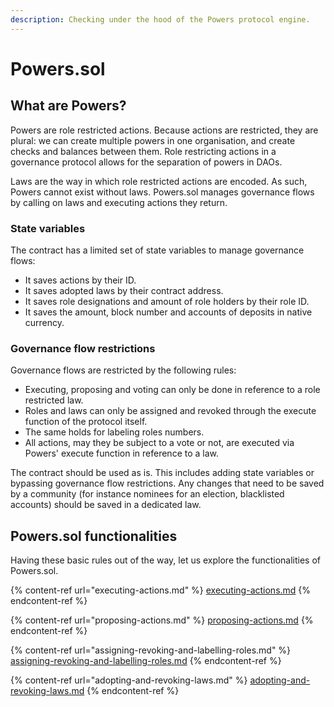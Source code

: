 ```yaml
---
description: Checking under the hood of the Powers protocol engine.
---
```


# Powers.sol

## What are Powers?

Powers are role restricted actions. Because actions are restricted, they are plural: we can create multiple powers in one organisation, and create checks and balances between them. Role restricting actions in a governance protocol allows for the separation of powers in DAOs.

Laws are the way in which role restricted actions are encoded. As such, Powers cannot exist without laws. Powers.sol manages governance flows by calling on laws and executing actions they return.

### State variables

The contract has a limited set of state variables to manage governance flows:

* It saves actions by their ID.
* It saves adopted laws by their contract address.
* It saves role designations and amount of role holders by their role ID.
* It saves the amount, block number and accounts of deposits in native currency.

### Governance flow restrictions

Governance flows are restricted by the following rules:

* Executing, proposing and voting can only be done in reference to a role restricted law.
* Roles and laws can only be assigned and revoked through the execute function of the protocol itself.
* The same holds for labeling roles numbers.
* All actions, may they be subject to a vote or not, are executed via Powers' execute function in reference to a law.

The contract should be used as is. This includes adding state variables or bypassing governance flow restrictions. Any changes that need to be saved by a community (for instance nominees for an election, blacklisted accounts) should be saved in a dedicated law.

## Powers.sol functionalities

Having these basic rules out of the way, let us explore the functionalities of Powers.sol.

{% content-ref url="executing-actions.md" %}
[executing-actions.md](executing-actions.md)
{% endcontent-ref %}

{% content-ref url="proposing-actions.md" %}
[proposing-actions.md](proposing-actions.md)
{% endcontent-ref %}

{% content-ref url="assigning-revoking-and-labelling-roles.md" %}
[assigning-revoking-and-labelling-roles.md](assigning-revoking-and-labelling-roles.md)
{% endcontent-ref %}

{% content-ref url="adopting-and-revoking-laws.md" %}
[adopting-and-revoking-laws.md](adopting-and-revoking-laws.md)
{% endcontent-ref %}
